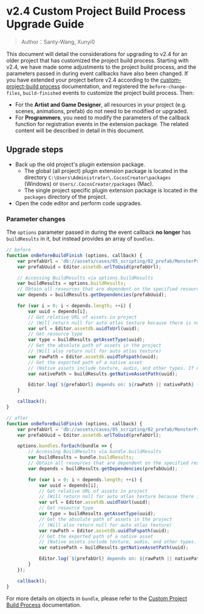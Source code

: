# v2.4 Custom Project Build Process Upgrade Guide

> Author：Santy-Wang, Xunyi0

This document will detail the considerations for upgrading to v2.4 for an older project that has customized the project build process. Starting with v2.4, we have made some adjustments to the project build process, and the parameters passed in during event callbacks have also been changed. If you have extended your project before v2.4 according to the [custom-project-build process](https://github.com/cocos-creator/creator-docs/blob/e02ac31bab12d3ee767c0549050b0e42bd22bc5b/en/publish/custom-project-build-template.md) documentation, and registered the `before-change-files`, `build-finished` events to customize the project build process. Then:

- For the **Artist and Game Designer**, all resources in your project (e.g. scenes, animations, prefab) do not need to be modified or upgraded.
- For **Programmers**, you need to modify the parameters of the callback function for registration events in the extension package. The related content will be described in detail in this document.

## Upgrade steps

- Back up the old project's plugin extension package.
  - The global (all project) plugin extension package is located in the directory `C:\Users\Administrator\.CocosCreator\packages` (Windows) or `Users/.CocosCreator/packages` (Mac).
  - The single project specific plugin extension package is located in the `packages` directory of the project.
- Open the code editor and perform code upgrades.

### Parameter changes 

The `options` parameter passed in during the event callback **no longer** has `buildResults` in it, but instead provides an array of `bundles`.

```js
// before
function onBeforeBuildFinish (options, callback) {
    var prefabUrl = 'db://assets/cases/05_scripting/02_prefab/MonsterPrefab.prefab';
    var prefabUuid = Editor.assetdb.urlToUuid(prefabUrl);

    // Accessing BuildResults via options.buildResults
    var buildResults = options.buildResults;
    // Obtain all resources that are dependent on the specified resource
    var depends = buildResults.getDependencies(prefabUuid);

    for (var i = 0; i < depends.length; ++i) {
        var uuid = depends[i];
        // Get relative URL of assets in project
        // (Will return null for auto atlas texture because there is no raw asset associated with it in the project)
        var url = Editor.assetdb.uuidToUrl(uuid);
        // Get resource type
        var type = buildResults.getAssetType(uuid);
        // Get the absolute path of assets in the project
        // (Will also return null for auto atlas texture)
        var rawPath = Editor.assetdb.uuidToFspath(uuid);
        // Get the exported path of a native asset
        // (Native assets include texture, audio, and other types. If not native assets will return null)
        var nativePath = buildResults.getNativeAssetPath(uuid);

        Editor.log(`${prefabUrl} depends on: ${rawPath || nativePath} (${type})`);
    }

    callback();
}

// after
function onBeforeBuildFinish (options, callback) {
    var prefabUrl = 'db://assets/cases/05_scripting/02_prefab/MonsterPrefab.prefab';
    var prefabUuid = Editor.assetdb.urlToUuid(prefabUrl);

    options.bundles.forEach(bundle => {
        // Accessing BuildResults via bundle.buildResults
        var buildResults = bundle.buildResults;
        // Obtain all resources that are dependent on the specified resource
        var depends = buildResults.getDependencies(prefabUuid);

        for (var i = 0; i < depends.length; ++i) {
            var uuid = depends[i];
            // Get relative URL of assets in project
            // (Will return null for auto atlas texture because there is no raw asset associated with it in the project)
            var url = Editor.assetdb.uuidToUrl(uuid);
            // Get resource type
            var type = buildResults.getAssetType(uuid);
            // Get the absolute path of assets in the project
            // (Will also return null for auto atlas texture)
            var rawPath = Editor.assetdb.uuidToFspath(uuid);
            // Get the exported path of a native asset
            // (Native assets include texture, audio, and other types. If not native assets will return null)
            var nativePath = buildResults.getNativeAssetPath(uuid);

            Editor.log(`${prefabUrl} depends on: ${rawPath || nativePath} (${type})`);
        }
    });

    callback();
}
```

For more details on objects in `bundle`, please refer to the [Custom Project Build Process](../publish/custom-project-build-template.md) documentation.
